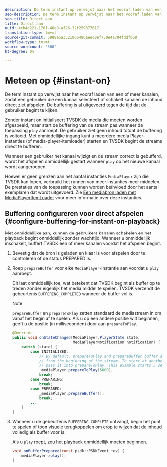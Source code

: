 ```yaml
---
description: De term instant op verwijst naar het vooraf laden van een of meer kanalen, zodat een gebruiker die een kanaal selecteert of schakelt kanalen de inhoud direct ziet afspelen. De buffering is al uitgevoerd tegen de tijd dat de gebruiker begint te kijken.
seo-description: De term instant op verwijst naar het vooraf laden van een of meer kanalen, zodat een gebruiker die een kanaal selecteert of schakelt kanalen de inhoud direct ziet afspelen. De buffering is al uitgevoerd tegen de tijd dat de gebruiker begint te kijken.
seo-title: Direct aan
title: Direct aan
uuid: 4cb4d221-170f-46e8-af26-32f259377617
translation-type: tm+mt
source-git-commit: 5908e5a3521966496aeec0ef730e4a704fddfb68
workflow-type: tm+mt
source-wordcount: '368'
ht-degree: 0%

---
```



# Meteen op {#instant-on}

De term instant op verwijst naar het vooraf laden van een of meer kanalen, zodat een gebruiker die een kanaal selecteert of schakelt kanalen de inhoud direct ziet afspelen. De buffering is al uitgevoerd tegen de tijd dat de gebruiker begint te kijken.

Zonder instant on initialiseert TVSDK de media die moeten worden afgespeeld, maar start de buffering van de stream pas wanneer de toepassing `play` aanroept. De gebruiker ziet geen inhoud totdat de buffering is voltooid. Met onmiddellijke ingang kunt u meerdere media Player-instanties (of media-player-itemloader) starten en TVSDK begint de streams direct te bufferen.

Wanneer een gebruiker het kanaal wijzigt en de stream correct is gebufferd, wordt het afspelen onmiddellijk gestart wanneer `play` op het nieuwe kanaal wordt aangeroepen.

Hoewel er geen grenzen aan het aantal instanties `MediaPlayer` zijn die TVSDK kan lopen, verbruikt het runnen van meer instanties meer middelen. De prestaties van de toepassing kunnen worden beïnvloed door het aantal exemplaren dat wordt uitgevoerd. Zie [Een mediabron laden met MediaPlayerItemLoader](../../../tvsdk-1.4-for-android/ui-configure/mediaplayer-initialize-for-video/android-1.4-media-mediaplayeritemloader.md) voor meer informatie over deze instanties.

## Buffering configureren voor direct afspelen {#configure-buffering-for-instant-on-playback}

Met onmiddellijke aan, kunnen de gebruikers kanalen schakelen en het playback begint onmiddellijk zonder wachttijd. Wanneer u onmiddellijk inschakelt, buffert TVSDK een of meer kanalen voordat het afspelen begint.

1. Bevestig dat de bron is geladen en klaar is voor afspelen door te controleren of de status PREPARED is.
1. Roep `prepareBuffer` voor elke `MediaPlayer`-instantie aan voordat u `play` aanroept.

   Dit laat onmiddellijk toe, wat betekent dat TVSDK begint als buffer op te treden zonder eigenlijk het media middel te spelen. TVSDK verzendt de gebeurtenis `BUFFERING_COMPLETED` wanneer de buffer vol is.

   >[!NOTE]
   >
   >`prepareBuffer` en `prepareToPlay` zetten standaard de mediastream in om vanaf het begin af te spelen. Als u op een andere positie wilt beginnen, geeft u de positie (in milliseconden) door aan `prepareToPlay`.

   ```java
   @Override 
   public void onStateChanged(MediaPlayer.PlayerState state,  
                              MediaPlayerNotification notification) { 
       switch (state) { 
           case INITIALIZED: 
               // By default, prepareToPlay and prepareBuffer buffer and start playing 
               // from the beginning of the stream. To start at another position, 
               // pass it into prepareToPlay. This example starts 5 seconds into the stream. 
               _mediaPlayer.prepareToPlay(5000); 
               break; 
           case PREPARING: 
               break; 
           case PREPARED: 
               _mediaPlayer.prepareBuffer(); 
               break; 
           ... 
       } 
   }
   ```

1. Wanneer u de gebeurtenis `BUFFERING_COMPLETE` ontvangt, begin het punt te spelen of toon visuele terugkoppelen om erop te wijzen dat de inhoud volledig als buffer voor is.

   Als u `play` roept, zou het playback onmiddellijk moeten beginnen.

   ```java
   void onBufferPrepared(const psdk::PSDKEvent *ev) { 
       mediaPlayer->play(); 
   }
   ```
